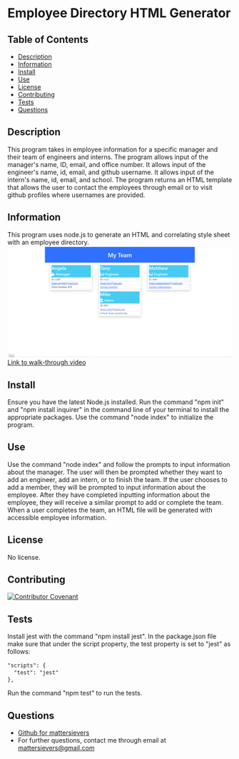 
 
  # Employee Directory HTML Generator

  ## Table of Contents
  * [Description](#description)
  * [Information](#information)
  * [Install](#install)
  * [Use](#use)
  * [License](#license)
  * [Contributing](#contributing)
  * [Tests](#tests)
  * [Questions](#questions)
  

  ## Description
  This program takes in employee information for a specific manager and their team of engineers and interns. The program allows input of the manager's name, ID, email, and office number. It allows input of the engineer's name, id, email, and github username. It allows input of the intern's name, id, email, and school. The program returns an HTML template that allows the user to contact the employees through email or to visit github profiles where usernames are provided.

  ## Information
  This program uses node.js to generate an HTML and correlating style sheet with an employee directory.
  ![screenshot](assets/images/Screenshot.jpg)
  [Link to walk-through video](https://drive.google.com/file/d/1fJNfO4lAEGEOoQHwLY2RCMJ5fVS5ePqr/view?usp=sharing)

  ## Install
   Ensure you have the latest Node.js installed. Run the command "npm init" and "npm install inquirer" in the command line of your terminal to install the appropriate packages. Use the command "node index" to initialize the program.
  
  ## Use
  Use the command "node index" and follow the prompts to input information about the manager. The user will then be prompted whether they want to add an engineer, add an intern, or to finish the team. If the user chooses to add a member, they will be prompted to input information about the employee. After they have completed inputting information about the employee, they will receive a similar prompt to add or complete the team. When a user completes the team, an HTML file will be generated with accessible employee information.
  
  ## License
  No license.

  ## Contributing
  [![Contributor Covenant](https://img.shields.io/badge/Contributor%20Covenant-2.1-4baaaa.svg)](code_of_conduct.md)

  ## Tests
  Install jest with the command "npm install jest". In the package.json file make sure that under the script property, the test property is set to "jest" as follows:
  ```
  "scripts": {
    "test": "jest"
  },
  ```
  Run the command "npm test" to run the tests.
  
  ## Questions
  - [Github for mattersievers](http://www.github.com/mattersievers)
  - For further questions, contact me through email at mattersievers@gmail.com

 
